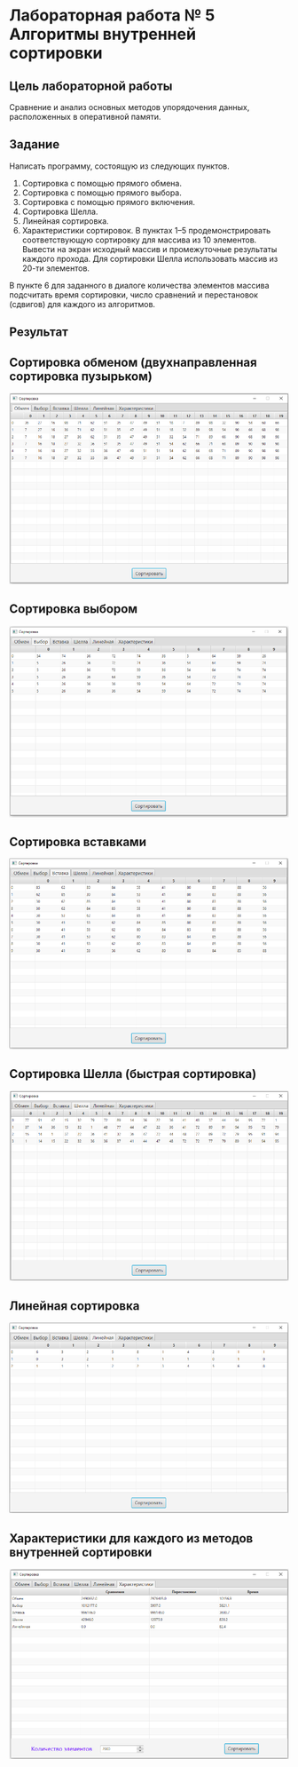 # Лабораторная работа № 5 Алгоритмы внутренней сортировки

## Цель лабораторной работы
Cравнение и анализ основных методов упорядочения данных, расположенных в оперативной памяти.

## Задание
Написать программу, состоящую из следующих пунктов.
1. Сортировка с помощью прямого обмена.
2. Сортировка с помощью прямого выбора.
3. Сортировка с помощью прямого включения.
4. Сортировка Шелла.
5. Линейная сортировка.
6. Характеристики сортировок.
В пунктах 1–5 продемонстрировать соответствующую сортировку для
массива из 10 элементов. Вывести на экран исходный массив и промежуточные
результаты каждого прохода. Для сортировки Шелла использовать массив из
20-ти элементов.

В пункте 6 для заданного в диалоге количества элементов массива
подсчитать время сортировки, число сравнений и перестановок (сдвигов) для
каждого из алгоритмов.

## Результат

## Сортировка обменом (двухнаправленная сортировка пузырьком)
![](./doc/BubbleBidirectionalSort.png)

## Сортировка выбором
![](./doc/SelectSort.png)

## Сортировка вставками
![](./doc/InsertSort.png)

## Сортировка Шелла (быстрая сортировка)
![](./doc/ShellSort.png)

## Линейная сортировка
![](./doc/LineSort.png)

## Характеристики для каждого из методов внутренней сортировки
![](./doc/Compare.png)